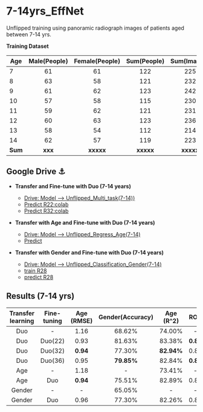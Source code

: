 # 7-14yrs_EffNet
Unflipped training using panoramic radiograph images of patients aged between 7-14 yrs.

**Training Dataset**

|  Age  | Male(People)  | Female(People)  | Sum(People)  |  Sum(Images) |
| ------|:-------------:|:---------------:|:------------:|:------------:|
|  7    |      61       |       61        |      122     |      225     |
|  8    |      63       |       58        |      121     |      232     |
|  9    |      61       |       62        |      123     |      242     |
|  10   |      57       |       58        |      115     |      230     |
|  11   |      59       |       62        |      121     |      231     |
|  12   |      60       |       63        |      123     |      236     |
|  13   |      58       |       54        |      112     |      214     |
|  14   |      62       |       57        |      119     |      223     |
|**Sum**|    **xxx**    |    **xxxxx**    |   **xxxxx**  |   **xxxxx**  |

## Google Drive ⚓
* **Transfer and Fine-tune with Duo (7-14 years)**
  * [Drive: Model --> Unflipped_Multi_task(7-14))](https://drive.google.com/drive/u/0/folders/1VtMGbAGY-p9oDw0X5pwFXr79_T6_r7r1)
  * [Predict R22:colab](https://colab.research.google.com/drive/1CC185wjhqY2s9hWtenLgRc2JxbPF97S-?usp=sharing)
  * [Predict R32:colab](https://colab.research.google.com/drive/1iqXKPUtGcq4-26rt2vHpnX5i4z2mW2YK?usp=sharing)

* **Transfer with Age and Fine-tune with Duo (7-14 years)**
  * [Drive: Model --> Unflipped_Regress_Age(7-14)](https://drive.google.com/drive/u/0/folders/1lThC7Ft1dU3_4gGOPXNezZJJOwTLpZV5)
  * [Predict](https://colab.research.google.com/drive/1NgLHqNlUcADdpqaqs_lD0YlYNBnb-4Ti#scrollTo=RncttvaPKd3r)

* **Transfer with Gender and Fine-tune with Duo (7-14 years)**
  * [Drive: Model --> Unflipped_Classification_Gender(7-14)](https://drive.google.com/drive/u/0/folders/1gSnNTp_DwS-gacctGDKAy0MGtKOMxsEk)
  * [train R28](https://colab.research.google.com/drive/1jihTHoMGzAm6iZ7pxQc--9GUbkLUhvOK)
  * [predict R28](https://colab.research.google.com/drive/1uk-pX4wqktpR5dAXVF6wF5_kbXX6ofu3?usp=sharing)

## Results (7-14 yrs)
|  Transfer learning  | Fine-tuning  | Age (RMSE)  | Gender(Accuracy)  |  Age (R^2) |  ROC   | Epochs |
| :------------------:|:------------:|:-----------:|:-----------------:|:----------:|:------:|:------:|
|         Duo         |      -       |     1.16    |      68.62%       |   74.00%   |   -    |  3,500 |
|         Duo         |    Duo(22)   |     0.93    |      81.63%       |   83.38%   |**0.87**|  2,000 |
|         Duo         |    Duo(32)   |   **0.94**  |      77.30%       | **82.94%** |  0.86  |  4,500 |
|         Duo         |    Duo(36)   |     0.95    |    **79.85%**     |   82.84%   |**0.87**|  x,xxx |
|         Age         |       -      |     1.18    |        -          |   73.41%   |   -    |  3,500 |
|         Age         |      Duo     |   **0.94**  |      75.51%       |   82.89%   |  0.86  |  3,500 |
|       Gender        |       -      |      -      |      65.05%       |     -      |   -    |  2,500 |
|       Gender        |      Duo     |     0.96    |      77.30%       |   82.26%   |  0.85  |  4,500 |

